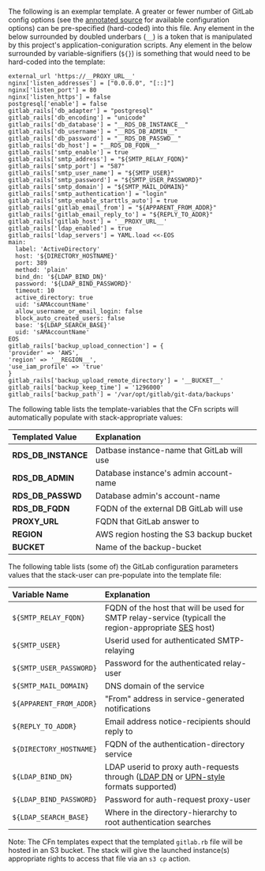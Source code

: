 The following is an exemplar template. A greater or fewer number of GitLab config options (see the [annotated source](https://gitlab.com/gitlab-org/omnibus-gitlab/blob/master/files/gitlab-config-template/gitlab.rb.template) for available configuration options) can be pre-specified (hard-coded) into this file. Any element in the below surrounded by doubled underbars (`__`) is a token that is manipulated by this project's application-coniguration scripts. Any element in the below surrounded by variable-signifiers (`${}`) is something that would need to be hard-coded into the template:

~~~
external_url 'https://__PROXY_URL__'
nginx['listen_addresses'] = ["0.0.0.0", "[::]"]
nginx['listen_port'] = 80
nginx['listen_https'] = false
postgresql['enable'] = false
gitlab_rails['db_adapter'] = "postgresql"
gitlab_rails['db_encoding'] = "unicode"
gitlab_rails['db_database'] = "__RDS_DB_INSTANCE__"
gitlab_rails['db_username'] = "__RDS_DB_ADMIN__"
gitlab_rails['db_password'] = "__RDS_DB_PASSWD__"
gitlab_rails['db_host'] = "__RDS_DB_FQDN__"
gitlab_rails['smtp_enable'] = true
gitlab_rails['smtp_address'] = "${SMTP_RELAY_FQDN}"
gitlab_rails['smtp_port'] = "587"
gitlab_rails['smtp_user_name'] = "${SMTP_USER}"
gitlab_rails['smtp_password'] = "${SMTP_USER_PASSWORD}"
gitlab_rails['smtp_domain'] = "${SMTP_MAIL_DOMAIN}"
gitlab_rails['smtp_authentication'] = "login"
gitlab_rails['smtp_enable_starttls_auto'] = true
gitlab_rails['gitlab_email_from'] = "${APPARENT_FROM_ADDR}"
gitlab_rails['gitlab_email_reply_to'] = "${REPLY_TO_ADDR}"
gitlab_rails['gitlab_host'] = '__PROXY_URL__'
gitlab_rails['ldap_enabled'] = true
gitlab_rails['ldap_servers'] = YAML.load <<-EOS
main:
  label: 'ActiveDirectory'
  host: '${DIRECTORY_HOSTNAME}'
  port: 389
  method: 'plain'
  bind_dn: '${LDAP_BIND_DN}'
  password: '${LDAP_BIND_PASSWORD}'
  timeout: 10
  active_directory: true
  uid: 'sAMAccountName'
  allow_username_or_email_login: false
  block_auto_created_users: false
  base: '${LDAP_SEARCH_BASE}'
  uid: 'sAMAccountName'
EOS
gitlab_rails['backup_upload_connection'] = {
'provider' => 'AWS',
'region' => '__REGION__',
'use_iam_profile' => 'true'
}
gitlab_rails['backup_upload_remote_directory'] = '__BUCKET__'
gitlab_rails['backup_keep_time'] = '1296000'
gitlab_rails['backup_path'] = '/var/opt/gitlab/git-data/backups'
~~~

The following table lists the template-variables that the CFn scripts will automatically populate with stack-appropriate values:

|Templated Value|Explanation|
|:--------------|:----------|
|__RDS_DB_INSTANCE__|Datbase instance-name that GitLab will use|
|__RDS_DB_ADMIN__|Database instance's admin account-name|
|__RDS_DB_PASSWD__|Database admin's account-name|
|__RDS_DB_FQDN__|FQDN of the external DB GitLab will use|
|__PROXY_URL__|FQDN that GitLab answer to|
|__REGION__|AWS region hosting the S3 backup bucket|
|__BUCKET__|Name of the backup-bucket|

The following table lists (some of) the GitLab configuration parameters values that the stack-user can pre-populate into the template file:

|Variable Name |Explanation|
|:-------------|:-------------|
|`${SMTP_RELAY_FQDN}`|FQDN of the host that will be used for SMTP relay-service (typicall the region-appropriate [SES](https://aws.amazon.com/ses/) host)|
|`${SMTP_USER}`|Userid used for authenticated SMTP-relaying|
|`${SMTP_USER_PASSWORD}`|Password for the authenticated relay-user|
|`${SMTP_MAIL_DOMAIN}`|DNS domain of the service|
|`${APPARENT_FROM_ADDR}`|"From" address in service-generated notifications|
|`${REPLY_TO_ADDR}`|Email address notice-recipients should reply to|
|`${DIRECTORY_HOSTNAME}`|FQDN of the authentication-directory service|
|`${LDAP_BIND_DN}`|LDAP userid to proxy auth-requests through ([LDAP DN](https://www.ldap.com/ldap-dns-and-rdns) or [UPN-style](https://msdn.microsoft.com/en-us/library/windows/desktop/ms721629(v=vs.85).aspx#_security_user_principal_name_gly) formats supported)|
|`${LDAP_BIND_PASSWORD}`|Password for auth-request proxy-user|
|`${LDAP_SEARCH_BASE}`|Where in the directory-hierarchy to root authentication searches|

Note: The CFn templates expect that the templated `gitlab.rb` file will be hosted in an S3 bucket. The stack will give the launched instance(s) appropriate rights to access that file via an `s3 cp` action.
